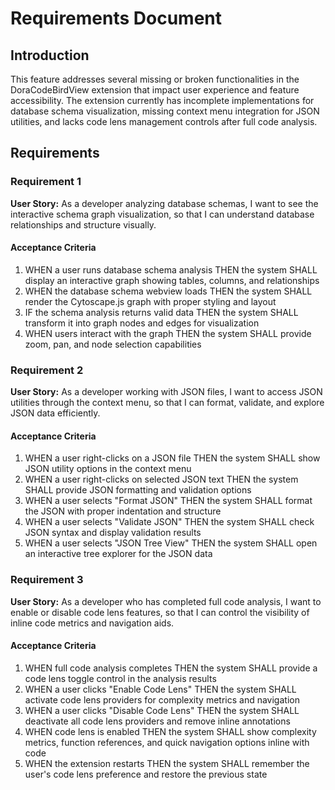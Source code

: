 # Requirements Document

## Introduction

This feature addresses several missing or broken functionalities in the DoraCodeBirdView extension that impact user experience and feature accessibility. The extension currently has incomplete implementations for database schema visualization, missing context menu integration for JSON utilities, and lacks code lens management controls after full code analysis.

## Requirements

### Requirement 1

**User Story:** As a developer analyzing database schemas, I want to see the interactive schema graph visualization, so that I can understand database relationships and structure visually.

#### Acceptance Criteria

1. WHEN a user runs database schema analysis THEN the system SHALL display an interactive graph showing tables, columns, and relationships
2. WHEN the database schema webview loads THEN the system SHALL render the Cytoscape.js graph with proper styling and layout
3. IF the schema analysis returns valid data THEN the system SHALL transform it into graph nodes and edges for visualization
4. WHEN users interact with the graph THEN the system SHALL provide zoom, pan, and node selection capabilities

### Requirement 2

**User Story:** As a developer working with JSON files, I want to access JSON utilities through the context menu, so that I can format, validate, and explore JSON data efficiently.

#### Acceptance Criteria

1. WHEN a user right-clicks on a JSON file THEN the system SHALL show JSON utility options in the context menu
2. WHEN a user right-clicks on selected JSON text THEN the system SHALL provide JSON formatting and validation options
3. WHEN a user selects "Format JSON" THEN the system SHALL format the JSON with proper indentation and structure
4. WHEN a user selects "Validate JSON" THEN the system SHALL check JSON syntax and display validation results
5. WHEN a user selects "JSON Tree View" THEN the system SHALL open an interactive tree explorer for the JSON data

### Requirement 3

**User Story:** As a developer who has completed full code analysis, I want to enable or disable code lens features, so that I can control the visibility of inline code metrics and navigation aids.

#### Acceptance Criteria

1. WHEN full code analysis completes THEN the system SHALL provide a code lens toggle control in the analysis results
2. WHEN a user clicks "Enable Code Lens" THEN the system SHALL activate code lens providers for complexity metrics and navigation
3. WHEN a user clicks "Disable Code Lens" THEN the system SHALL deactivate all code lens providers and remove inline annotations
4. WHEN code lens is enabled THEN the system SHALL show complexity metrics, function references, and quick navigation options inline with code
5. WHEN the extension restarts THEN the system SHALL remember the user's code lens preference and restore the previous state